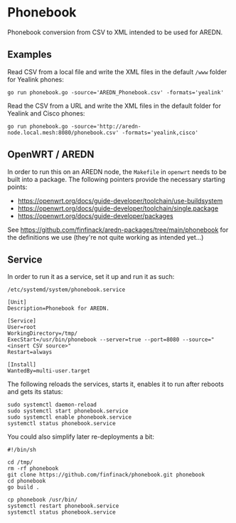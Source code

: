 # Phonebook

Phonebook conversion from CSV to XML intended to be used for AREDN.

## Examples

Read CSV from a local file and write the XML files in the default `/www` folder for Yealink phones:

```
go run phonebook.go -source='AREDN_Phonebook.csv' -formats='yealink'
```

Read the CSV from a URL and write the XML files in the default folder for Yealink and Cisco phones:

```
go run phonebook.go -source='http://aredn-node.local.mesh:8080/phonebook.csv' -formats='yealink,cisco'
```

## OpenWRT / AREDN

In order to run this on an AREDN node, the `Makefile` in `openwrt` needs to be built into a package.
The following pointers provide the necessary starting points:

- https://openwrt.org/docs/guide-developer/toolchain/use-buildsystem
- https://openwrt.org/docs/guide-developer/toolchain/single.package
- https://openwrt.org/docs/guide-developer/packages

See https://github.com/finfinack/aredn-packages/tree/main/phonebook for the definitions we use (they're not quite working as intended yet...)

## Service

In order to run it as a service, set it up and run it as such:

`/etc/systemd/system/phonebook.service`
```
[Unit]
Description=Phonebook for AREDN.

[Service]
User=root
WorkingDirectory=/tmp/
ExecStart=/usr/bin/phonebook --server=true --port=8080 --source="<insert CSV source>"
Restart=always

[Install]
WantedBy=multi-user.target
```

The following reloads the services, starts it, enables it to run after reboots and gets its status:
```
sudo systemctl daemon-reload
sudo systemctl start phonebook.service
sudo systemctl enable phonebook.service
systemctl status phonebook.service
```

You could also simplify later re-deployments a bit:

```
#!/bin/sh

cd /tmp/
rm -rf phonebook
git clone https://github.com/finfinack/phonebook.git phonebook
cd phonebook
go build .

cp phonebook /usr/bin/
systemctl restart phonebook.service
systemctl status phonebook.service
```